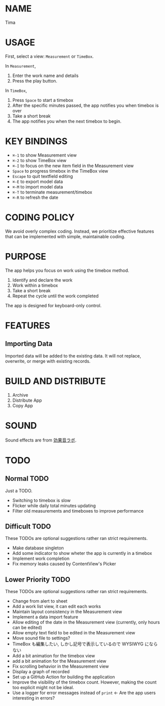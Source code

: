 # NAME

Tima

# USAGE

First, select a view: `Measurement` or `TimeBox`.

In `Measurement`,

1. Enter the work name and details
1. Press the play button.

In `TimeBox`,

1. Press `Space` to start a timebox
1. After the specific minutes passed, the app notifies you when timebox is over
1. Take a short break
1. The app notifies you when the next timebox to begin.

# KEY BINDINGS

- `⌘-1` to show Measurement view
- `⌘-2` to show TimeBox view
- `⌘-I` to focus on the new item field in the Measurement view
- `Space` to progress timebox in the TimeBox view
- `Escape` to quit textfield editing
- `⌘-E` to export model data
- `⌘-M` to import model data
- `⌘-T` to terminate measurement/timebox
- `⌘-R` to refresh the date

# CODING POLICY

We avoid overly complex coding. Instead, we prioritize effective features that
can be implemented with simple, maintainable coding.

# PURPOSE

The app helps you focus on work using the timebox method.

1. Identify and declare the work
1. Work within a timebox
1. Take a short break
1. Repeat the cycle until the work completed

The app is designed for keyboard-only control.

# FEATURES

## Importing Data

Imported data will be added to the existing data.
It will not replace, overwrite, or merge with existing records.

# BUILD AND DISTRIBUTE

1. Archive
1. Distribute App
1. Copy App

# SOUND

Sound effects are from [効果音ラボ](https://soundeffect-lab.info).

# TODO

## Normal TODO

Just a TODO.

- Switching to timebox is slow
- Flicker while daily total minutes updating
- Filter old measurements and timeboxes to improve performance

## Difficult TODO

These TODOs are optional suggestions rather ran strict requirements.

- Make database singleton
- Add some indicator to show wheter the app is currently in a timebox
- Implement work completion
- Fix memory leaks caused by ContentView's Picker

## Lower Priority TODO

These TODOs are optional suggestions rather ran strict requirements.

- Change from alert to sheet
- Add a work list view, it can edit each works
- Maintain layout consistency in the Measurement view
- Implement a data import feature
- Allow editing of the date in the Measurement view (currently, only hours can be edited)
- Allow empty text field to be edited in the Measurement view
- Move sound file to settings?
- TimeBox も編集したい, しかし記号で表示しているので WYSIWYG にならない
- Add a bit animation for the timebox view
- add a bit animation for the Measurement view
- Fix scrolling behavior in the Measurement view
- Display a graph of recorded
- Set up a GitHub Action for building the application
- Improve the visibility of the timebox count. However, making the count too explicit might not be ideal.
- Use a logger for error messages instead of `print` <- Are the app users interesting in errors?
